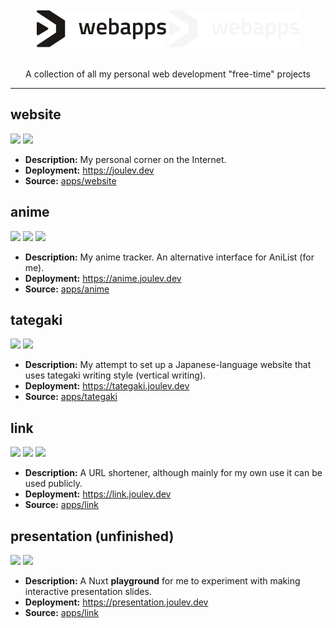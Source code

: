 <div align="center">
  <br>
  <img src="/apps/static/public/images/gh-asset/webapps/light.svg#gh-light-mode-only" alt="Logo" height="60px">
  <img src="/apps/static/public/images/gh-asset/webapps/dark.svg#gh-dark-mode-only" alt="Logo" height="60px">
  <br>
  <br>
  <p>A collection of all my personal web development "free-time" projects</p>
</div>

---

## website

![](https://img.shields.io/badge/next.js-000000?style=for-the-badge&logo=nextdotjs&logoColor=white) ![](https://img.shields.io/badge/React-20232A?style=for-the-badge&logo=react&logoColor=61DAFB)

- **Description:** My personal corner on the Internet.
- **Deployment:** https://joulev.dev
- **Source:** [apps/website](/apps/website)

## anime

![](https://img.shields.io/badge/SvelteKit-FF3E00?style=for-the-badge&logo=Svelte&logoColor=white) ![](https://img.shields.io/badge/Svelte-4A4A55?style=for-the-badge&logo=svelte&logoColor=FF3E00) ![](https://img.shields.io/badge/GraphQl-E10098?style=for-the-badge&logo=graphql&logoColor=white)

- **Description:** My anime tracker. An alternative interface for AniList (for me).
- **Deployment:** https://anime.joulev.dev
- **Source:** [apps/anime](/apps/anime)

## tategaki

![](https://img.shields.io/badge/SvelteKit-FF3E00?style=for-the-badge&logo=Svelte&logoColor=white) ![](https://img.shields.io/badge/Svelte-4A4A55?style=for-the-badge&logo=svelte&logoColor=FF3E00)

- **Description:** My attempt to set up a Japanese-language website that uses tategaki writing style (vertical writing).
- **Deployment:** https://tategaki.joulev.dev
- **Source:** [apps/tategaki](/apps/tategaki)

## link

![](https://img.shields.io/badge/nuxt.js-00C58E?style=for-the-badge&logo=nuxtdotjs&logoColor=white) ![](https://img.shields.io/badge/Vue.js-35495E?style=for-the-badge&logo=vuedotjs&logoColor=4FC08D) ![](https://img.shields.io/badge/MongoDB-4EA94B?style=for-the-badge&logo=mongodb&logoColor=white)

- **Description:** A URL shortener, although mainly for my own use it can be used publicly.
- **Deployment:** https://link.joulev.dev
- **Source:** [apps/link](/apps/link)

## presentation (unfinished)

![](https://img.shields.io/badge/nuxt.js-00C58E?style=for-the-badge&logo=nuxtdotjs&logoColor=white) ![](https://img.shields.io/badge/Vue.js-35495E?style=for-the-badge&logo=vuedotjs&logoColor=4FC08D)

- **Description:** A Nuxt **playground** for me to experiment with making interactive presentation slides.
- **Deployment:** https://presentation.joulev.dev
- **Source:** [apps/link](/apps/presentation)
